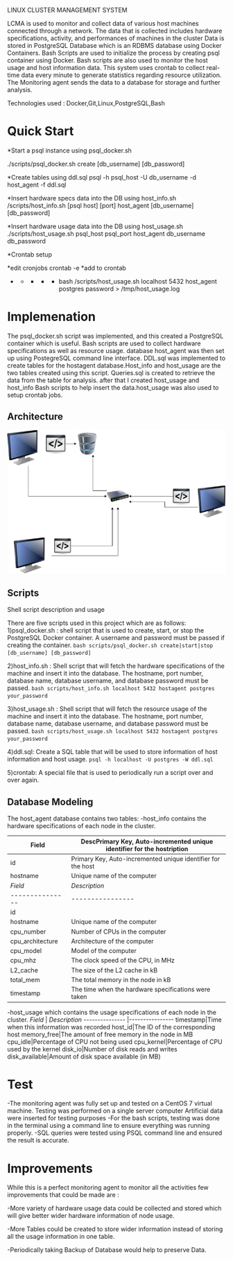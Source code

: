 LINUX CLUSTER MANAGEMENT SYSTEM

LCMA is used to monitor and collect data of various host machines connected through a network. The data that is collected includes hardware specifications, activity, and performances of machines in the cluster
Data is stored in PostgreSQL Database which is an RDBMS database using Docker Containers.
Bash Scripts are used to initialize the process by creating psql container using Docker.
Bash scripts are also used to monitor the host usage and host information data. This system uses crontab to collect real-time data every minute to generate statistics regarding resource utilization.
The Monitoring agent sends the data to a database for storage and further analysis.

Technologies used : Docker,Git,Linux,PostgreSQL,Bash

# Quick Start
*Start a psql instance using psql_docker.sh

./scripts/psql_docker.sh create [db_username] [db_password]

*Create tables using ddl.sql
psql -h psql_host -U db_username -d host_agent -f ddl.sql

*Insert hardware specs data into the DB using host_info.sh
/scripts/host_info.sh [psql host] [port] host_agent [db_username] [db_password]

*Insert hardware usage data into the DB using host_usage.sh
./scripts/host_usage.sh psql_host psql_port host_agent db_username db_password

*Crontab setup

*edit cronjobs
crontab -e
*add to crontab
* * * * * bash <your path>/scripts/host_usage.sh localhost 5432 host_agent postgres password > /tmp/host_usage.log

# Implemenation
The psql_docker.sh script was implemented, and this created a PostgreSQL container which is useful.
Bash scripts are used to collect hardware specifications as well as resource usage.
database host_agent was then set up using PostegreSQL command line interface.
DDL.sql was implemented to create tables for the hostagent database.Host_info and host_usage are the two tables created using this script.
Queries.sql is created to retrieve the data from the table for analysis.
after that I created host_usage and host_info Bash scripts to help insert the data.host_usage was also used to setup crontab jobs.

## Architecture

![architecture](./assets/architecture.jpg)

## Scripts
Shell script description and usage

There are five scripts used in this project which are as follows:
1)psql_docker.sh : shell script that is used to create, start, or stop the PostgreSQL Docker container. A username and password must be passed if creating the container.
````bash scripts/psql_docker.sh create|start|stop [db_username] [db_password]````

2)host_info.sh : Shell script that will fetch the hardware specifications of the machine and insert it into the database. The hostname, port number, database name, database username, and database password must be passed.
````bash scripts/host_info.sh localhost 5432 hostagent postgres your_password````

3)host_usage.sh : Shell script that will fetch the resource usage of the machine and insert it into the database. The hostname, port number, database name, database username, and database password must be passed.
````bash scripts/host_usage.sh localhost 5432 hostagent postgres your_password````

4)ddl.sql: Create a SQL table that will be used to store information of host information and host usage.
````psql -h localhost -U postgres -W ddl.sql````

5)crontab: A special file that is used to periodically run a script over and over again.

## Database Modeling
The host_agent database contains two tables:
-host_info contains the hardware specifications of each node in the cluster.

| Field         | DescPrimary Key, Auto-incremented unique identifier for the hostription |
| ------------- | ------------- |
| id | Primary Key, Auto-incremented unique identifier for the host  |
| hostname  |Unique name of the computer  |
|*Field*     |  *Description*|
|--------------- |----------------|
|id ||
|hostname|Unique name of the computer|
|cpu_number|Number of CPUs in the computer|
|cpu_architecture|Architecture of the computer|
|cpu_model|Model of the computer|
|cpu_mhz|The clock speed of the CPU, in MHz|
|L2_cache|The size of the L2 cache in kB|
|total_mem|The total memory in the node in kB|
|timestamp|The time when the hardware specifications were taken|

-host_usage which contains the usage specifications of each node in the cluster.
*Field*     |  *Description*
--------------- |----------------
timestamp|Time when this information was recorded
host_id|The ID of the corresponding host
memory_free|The amount of free memory in the node in MB
cpu_idle|Percentage of CPU not being used
cpu_kernel|Percentage of CPU used by the kernel
disk_io|Number of disk reads and writes
disk_available|Amount of disk space available (in MB)

# Test

-The monitoring agent was fully set up and tested on a CentOS 7 virtual machine. Testing was performed on a single server computer
Artificial data were inserted for testing purposes
-For the bash scripts, testing was done in the terminal using a command line to ensure everything was running properly.
-SQL queries were tested using PSQL command line and ensured the result is accurate.


# Improvements

While this is a perfect monitoring agent to monitor all the activities few improvements that could be made are :

-More variety of hardware usage data could be collected and stored which will give better wider hardware information of node usage.

-More Tables could be created to store wider information instead of storing all the usage information in one table.

-Periodically taking Backup of Database would help to preserve Data.

